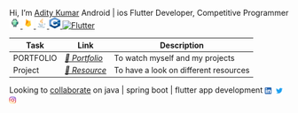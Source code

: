 Hi, I’m [Adity Kumar](/Portfolio.md) Android | ios Flutter Developer, Competitive Programmer
<a href="https://developer.android.com" target="_blank"> <img src="assets/icons/android_icon.png" alt="Android" width="20" height="20"/> </a>
<a href="https://firebase.google.com" target="_blank"> <img src="assets/icons/firebase_icon.png" alt="Firebase" width="20" height="20"/> </a>
<a href="https://www.java.com" target="_blank"> <img src="assets/icons/java_icon.png" alt="Java" width="20" height="20"/> </a>
<a href="https://www.w3schools.com/cpp/" target="_blank"> <img src="assets/icons/cplusplus_icon.png" alt="C++" width="20" height="20"/> </a>
<a href="https://www,flutter.dev" target="_blank"> <img src="https://user-images.githubusercontent.com/46880800/141933299-9c44ad20-20e6-4ab2-9170-a3ecb7f132ed.png" alt="Flutter" width="20" height="20"/> </a>

Task | Link | Description
|---|---|---
PORTFOLIO|*[👋 Portfolio](/Portfolio.md)*|To watch myself and my projects
Project|*[🔖 Resource](/Resource.md)*|To have a look on different resources

Looking to [collaborate](https://www.linkedin.com/in/addiraw/) on java | spring boot | flutter app development  <a href="https://www.linkedin.com/in/addiraw/" target="_blank"><img align="center" src="assets/icons/linkedin_icon.png" alt="@" height="12" width="12" /></a>&nbsp;
<a href="https://twitter.com/Addiraw" target="_blank"><img align="center" src="assets/icons/twitter_icon.png" alt="@" height="12" width="12" /></a>&nbsp;
<a href="#" target="_blank"><img align="center" src="assets/icons/instagram_icon.png" alt="@" height="12" width="12" /></a>
